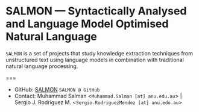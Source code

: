 # SALMON — Syntactically Analysed and Language Model Optimised Natural Language
`SALMON` is a set of projects that study knowledge extraction techniques from unstructured text using language models in combination with traditional natural language processing.  

===
- GitHub: [SALMON](https://github.com/salmon-kg) `SALMON @ GitHub`  
- Contact: Muhammad Salman <`Muhammad.Salman [at] anu.edu.au`> | Sergio J. Rodríguez M. <`Sergio.RodriguezMendez [at] anu.edu.au`>  
